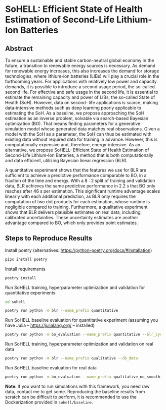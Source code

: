 # SoHELL: Efficient State of Health Estimation of Second-Life Lithium-Ion Batteries

## Abstract 
To ensure a sustainable and stable carbon-neutral global economy in the future, a transition to renewable energy sources is necessary. As demand for renewable energy increases, this also increases the demand for storage technologies, where lithium-ion batteries (LIBs) will play a crucial role in the forthcoming years. For applications with relatively low power and capacity demands, it is possible to introduce a second usage period, the so-called second life. For effective and safe usage in the second life, it is essential to estimate the remaining capacity and power of LIBs, the so-called State of Health (SoH). However, data on second- life applications is scarce, making data-intensive methods such as deep learning poorly applicable to estimating the SoH. As a baseline, we propose approaching the SoH estimation as an inverse problem, solvable via search-based Bayesian optimization (BO). That means finding parameters for a generative simulation model whose generated data matches real observations. Given a model with the SoH as a parameter, the SoH can thus be estimated with existing data without required data for training in advance. However, this is computationally expensive and, therefore, energy-intensive. As an alternative, we propose SoHELL: Efficient State of Health Estimation of Second-Life Lithium-Ion Batteries, a method that is both computationally and data efficient, utilizing Bayesian linear regression (BLR). 

A quantitative experiment shows that the features we use for BLR are sufficient to achieve a predictive performance comparable to BO, in a fraction of the time and energy. With a 8 : 2 split of training and validation data, BLR achieves the same predictive performance in 2.2 s that BO only reaches after 46 s per estimation. This significant runtime advantage scales linearly with each additional prediction, as BLR only requires the computation of two dot products for each estimation, whose runtime is negligible compared to training. Furthermore, a qualitative experiment shows that BLR delivers plausible estimates on real data, including calibrated uncertainties. These uncertainty estimates are another advantage compared to BO, which only provides point estimates.

## Steps to Reproduce Results
Install poetry (alternatives: https://python-poetry.org/docs/#installation)
```bash 
pipx install poetry
```
Install requirements
```bash
poetry install
```
Run SoHELL training, hyperparameter optimization and validation for quantitative experiments
```bash
cd sohell
```
```bash
poetry run python -m blr --name_prefix quantitative
```

Run SoHELL baseline evaluation for quantitative experiment (assuming you have Julia – https://julialang.org/ – installed)
```bash
poetry run python -m bo_evaluation --name_prefix quantitative --blr_cycle_ids_file sohell_evaluation_results/quantitative/cycle-ids.txt
```

Run SoHELL training, hyperparameter optimization and validation on real data
```bash
poetry run python -m blr --name_prefix qualitative --db_data
```

Run SoHELL baseline evaluation for real data 
```bash
poetry run python -m bo_evaluation --name_prefix qualitative_no_smoothing --without_smoothing --db_data --bo_result_dir cache/BO_small_space_orig_soc_ocv --doublets
```

**Note**: If you want to run simulations with this framework, you need raw data, contact me to get some.
Reproducing the baseline results from scratch can be difficult to perform, it is recommended to use the Dockerization provided in `sohell/baseline`.